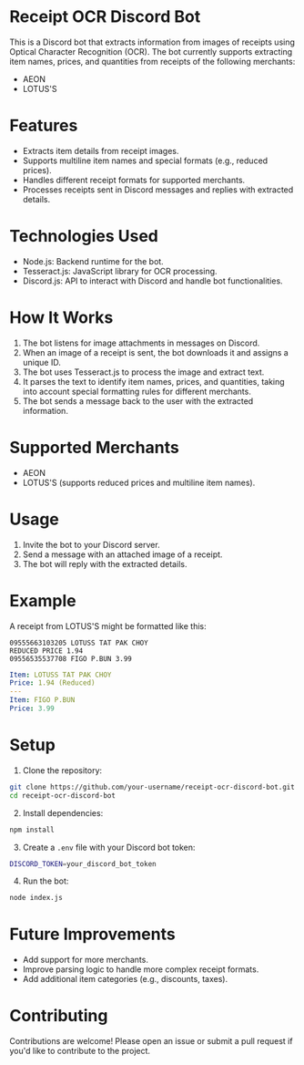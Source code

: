 # Receipt OCR Discord Bot

This is a Discord bot that extracts information from images of receipts using Optical Character Recognition (OCR). The bot currently supports extracting item names, prices, and quantities from receipts of the following merchants:
- AEON
- LOTUS'S

# Features
- Extracts item details from receipt images.
- Supports multiline item names and special formats (e.g., reduced prices).
- Handles different receipt formats for supported merchants.
- Processes receipts sent in Discord messages and replies with extracted details.

# Technologies Used
- Node.js: Backend runtime for the bot.
- Tesseract.js: JavaScript library for OCR processing.
- Discord.js: API to interact with Discord and handle bot functionalities.

# How It Works
1. The bot listens for image attachments in messages on Discord.
2. When an image of a receipt is sent, the bot downloads it and assigns a unique ID.
3. The bot uses Tesseract.js to process the image and extract text.
4. It parses the text to identify item names, prices, and quantities, taking into account special formatting rules for different merchants.
5. The bot sends a message back to the user with the extracted information.

# Supported Merchants
- AEON
- LOTUS'S (supports reduced prices and multiline item names).

# Usage
1. Invite the bot to your Discord server.
2. Send a message with an attached image of a receipt.
3. The bot will reply with the extracted details.

# Example
A receipt from LOTUS'S might be formatted like this:

```
09555663103205 LOTUSS TAT PAK CHOY
REDUCED PRICE 1.94
09556535537708 FIGO P.BUN 3.99
```

```yaml
Item: LOTUSS TAT PAK CHOY
Price: 1.94 (Reduced)
---
Item: FIGO P.BUN
Price: 3.99
```

# Setup
1. Clone the repository:
```bash
git clone https://github.com/your-username/receipt-ocr-discord-bot.git
cd receipt-ocr-discord-bot
```

2. Install dependencies:

```bash
npm install
```

3. Create a `.env` file with your Discord bot token:
```bash
DISCORD_TOKEN=your_discord_bot_token
```

4. Run the bot:
```bash
node index.js
```

# Future Improvements
- Add support for more merchants.
- Improve parsing logic to handle more complex receipt formats.
- Add additional item categories (e.g., discounts, taxes).

# Contributing
Contributions are welcome! Please open an issue or submit a pull request if you'd like to contribute to the project.